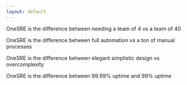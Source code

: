 ```yaml
---
layout: default
---
```


OneSRE is the difference between needing a team of 4 vs a team of 40

OneSRE is the difference between full automation vs a ton of manual processes

OneSRE is the difference between elegant simplistic design vs overcomplexity

OneSRE is the difference between 99.99% uptime and 99% uptime

